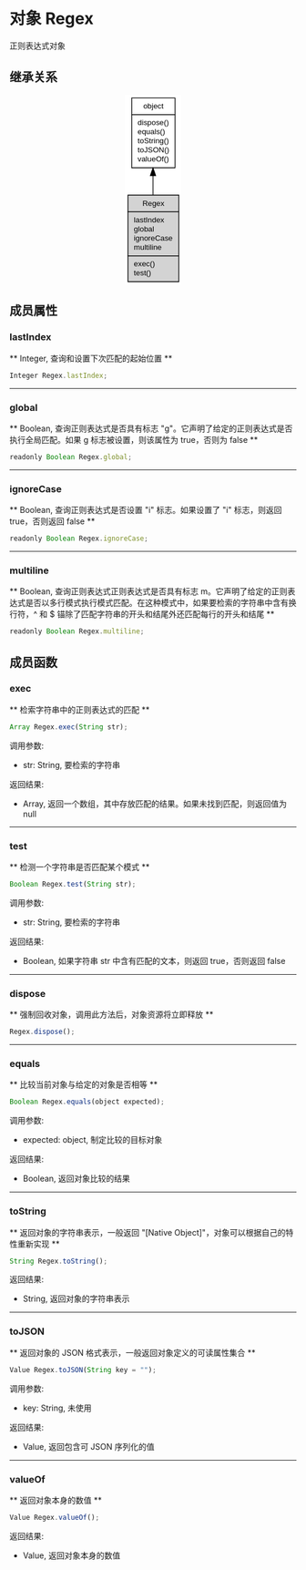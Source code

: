 # 对象 Regex
正则表达式对象

## 继承关系
<div style="text-align: center;"><svg width="75pt" height="250pt" viewBox="0.00 0.00 75.00 250.00" xmlns="http://www.w3.org/2000/svg" xmlns:xlink="http://www.w3.org/1999/xlink">
<g id="graph0" class="graph" transform="scale(1 1) rotate(0) translate(4 246)">
<title>%0</title>
<polygon fill="#ffffff" stroke="transparent" points="-4,4 -4,-246 71,-246 71,4 -4,4"/>
<!-- object -->
<g id="node1" class="node">
<title>object</title>
<g id="a_node1"><a xlink:href="object.md" xlink:title="object">
<polygon fill="#ffffff" stroke="transparent" points="5,-150 5,-242 62,-242 62,-150 5,-150"/>
<polygon fill="none" stroke="#000000" points="5.5,-220 5.5,-242 62.5,-242 62.5,-220 5.5,-220"/>
<text text-anchor="start" x="20.6625" y="-228" font-family="Helvetica,sans-Serif" font-size="10.00" fill="#000000">object</text>
<polygon fill="none" stroke="#000000" points="5.5,-150 5.5,-220 62.5,-220 62.5,-150 5.5,-150"/>
<text text-anchor="start" x="10.5" y="-206" font-family="Helvetica,sans-Serif" font-size="10.00" fill="#000000"> dispose()</text>
<text text-anchor="start" x="10.5" y="-194" font-family="Helvetica,sans-Serif" font-size="10.00" fill="#000000"> equals()</text>
<text text-anchor="start" x="10.5" y="-182" font-family="Helvetica,sans-Serif" font-size="10.00" fill="#000000"> toString()</text>
<text text-anchor="start" x="10.5" y="-170" font-family="Helvetica,sans-Serif" font-size="10.00" fill="#000000"> toJSON()</text>
<text text-anchor="start" x="10.5" y="-158" font-family="Helvetica,sans-Serif" font-size="10.00" fill="#000000"> valueOf()</text>
</a>
</g>
</g>
<!-- Regex -->
<g id="node2" class="node">
<title>Regex</title>
<g id="a_node2"><a xlink:title="Regex">
<polygon fill="#d3d3d3" stroke="transparent" points="0,0 0,-114 67,-114 67,0 0,0"/>
<polygon fill="none" stroke="#000000" points=".5,-92 .5,-114 67.5,-114 67.5,-92 .5,-92"/>
<text text-anchor="start" x="19.552" y="-100" font-family="Helvetica,sans-Serif" font-size="10.00" fill="#000000">Regex</text>
<polygon fill="none" stroke="#000000" points=".5,-34 .5,-92 67.5,-92 67.5,-34 .5,-34"/>
<text text-anchor="start" x="5.5" y="-78" font-family="Helvetica,sans-Serif" font-size="10.00" fill="#000000"> lastIndex</text>
<text text-anchor="start" x="5.5" y="-66" font-family="Helvetica,sans-Serif" font-size="10.00" fill="#000000"> global</text>
<text text-anchor="start" x="5.5" y="-54" font-family="Helvetica,sans-Serif" font-size="10.00" fill="#000000"> ignoreCase</text>
<text text-anchor="start" x="5.5" y="-42" font-family="Helvetica,sans-Serif" font-size="10.00" fill="#000000"> multiline</text>
<polygon fill="none" stroke="#000000" points=".5,0 .5,-34 67.5,-34 67.5,0 .5,0"/>
<text text-anchor="start" x="5.5" y="-20" font-family="Helvetica,sans-Serif" font-size="10.00" fill="#000000"> exec()</text>
<text text-anchor="start" x="5.5" y="-8" font-family="Helvetica,sans-Serif" font-size="10.00" fill="#000000"> test()</text>
</a>
</g>
</g>
<!-- object&#45;&gt;Regex -->
<g id="edge1" class="edge">
<title>object-&gt;Regex</title>
<path fill="none" stroke="#000000" d="M33.5,-139.6526C33.5,-131.2672 33.5,-122.6167 33.5,-114.2136"/>
<polygon fill="#000000" stroke="#000000" points="30.0001,-139.715 33.5,-149.715 37.0001,-139.715 30.0001,-139.715"/>
</g>
</g>
</svg></div>

## 成员属性
        
### lastIndex
** Integer, 查询和设置下次匹配的起始位置 **
```JavaScript
Integer Regex.lastIndex;
```

--------------------------
### global
** Boolean, 查询正则表达式是否具有标志 "g"。它声明了给定的正则表达式是否执行全局匹配。如果 g 标志被设置，则该属性为 true，否则为 false **
```JavaScript
readonly Boolean Regex.global;
```

--------------------------
### ignoreCase
** Boolean, 查询正则表达式是否设置 "i" 标志。如果设置了 "i" 标志，则返回 true，否则返回 false **
```JavaScript
readonly Boolean Regex.ignoreCase;
```

--------------------------
### multiline
** Boolean, 查询正则表达式正则表达式是否具有标志 m。它声明了给定的正则表达式是否以多行模式执行模式匹配。在这种模式中，如果要检索的字符串中含有换行符，^ 和 $ 锚除了匹配字符串的开头和结尾外还匹配每行的开头和结尾 **
```JavaScript
readonly Boolean Regex.multiline;
```

## 成员函数
        
### exec
** 检索字符串中的正则表达式的匹配 **
```JavaScript
Array Regex.exec(String str);
```

调用参数:
* str: String, 要检索的字符串

返回结果:
* Array, 返回一个数组，其中存放匹配的结果。如果未找到匹配，则返回值为 null

--------------------------
### test
** 检测一个字符串是否匹配某个模式 **
```JavaScript
Boolean Regex.test(String str);
```

调用参数:
* str: String, 要检索的字符串

返回结果:
* Boolean, 如果字符串 str 中含有匹配的文本，则返回 true，否则返回 false

--------------------------
### dispose
** 强制回收对象，调用此方法后，对象资源将立即释放 **
```JavaScript
Regex.dispose();
```

--------------------------
### equals
** 比较当前对象与给定的对象是否相等 **
```JavaScript
Boolean Regex.equals(object expected);
```

调用参数:
* expected: object, 制定比较的目标对象

返回结果:
* Boolean, 返回对象比较的结果

--------------------------
### toString
** 返回对象的字符串表示，一般返回 "[Native Object]"，对象可以根据自己的特性重新实现 **
```JavaScript
String Regex.toString();
```

返回结果:
* String, 返回对象的字符串表示

--------------------------
### toJSON
** 返回对象的 JSON 格式表示，一般返回对象定义的可读属性集合 **
```JavaScript
Value Regex.toJSON(String key = "");
```

调用参数:
* key: String, 未使用

返回结果:
* Value, 返回包含可 JSON 序列化的值

--------------------------
### valueOf
** 返回对象本身的数值 **
```JavaScript
Value Regex.valueOf();
```

返回结果:
* Value, 返回对象本身的数值

